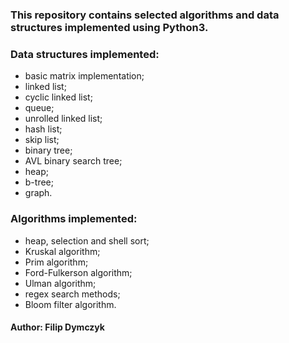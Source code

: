 ### This repository contains selected algorithms and data structures implemented using Python3.

### Data structures implemented:
- basic matrix implementation;
- linked list;
- cyclic linked list;
- queue;
- unrolled linked list;
- hash list;
- skip list;
- binary tree;
- AVL binary search tree;
- heap;
- b-tree;
- graph.

### Algorithms implemented:
- heap, selection and shell sort;
- Kruskal algorithm;
- Prim algorithm;
- Ford-Fulkerson algorithm;
- Ulman algorithm;
- regex search methods;
- Bloom filter algorithm.

#### Author: Filip Dymczyk
